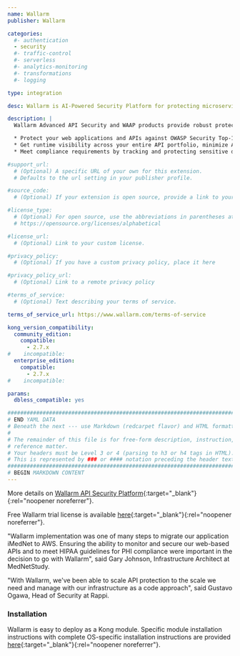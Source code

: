 ```yaml
---
name: Wallarm
publisher: Wallarm

categories:
  #- authentication
  - security
  #- traffic-control
  #- serverless
  #- analytics-monitoring
  #- transformations
  #- logging

type: integration

desc: Wallarm is AI-Powered Security Platform for protecting microservices and APIs

description: |
  Wallarm Advanced API Security and WAAP products provide robust protection for APIs, microservices, and serverless workloads running in cloud-native environments. Hundreds of Security and DevOps teams choose Wallarm to get unique visibility into malicious traffic, robust protection across their whole API portfolio, and automated incident response for product security programs. Wallarm supports modern tech stacks, offering dozens of deployment options in public clouds, multi-cloud, and Kubernetes-based environments, in addition to providing a full cloud solution.

  * Protect your web applications and APIs against OWASP Security Top-10 risks and other advanced API threats like injections, Broken Object Level Authorization (BOLA), and authentication failures.
  * Get runtime visibility across your entire API portfolio, minimize API drift, and prioritize security efforts (like pen tests or bug bounties) with alerts on new, changed, or deprecated endpoints.
  * Meet compliance requirements by tracking and protecting sensitive data, including personally identifiable information (PII), financial and health data, credentials and more.

#support_url:
  # (Optional) A specific URL of your own for this extension.
  # Defaults to the url setting in your publisher profile.

#source_code:
  # (Optional) If your extension is open source, provide a link to your code.

#license_type:
  # (Optional) For open source, use the abbreviations in parentheses at:
  # https://opensource.org/licenses/alphabetical

#license_url:
  # (Optional) Link to your custom license.

#privacy_policy:
  # (Optional) If you have a custom privacy policy, place it here

#privacy_policy_url:
  # (Optional) Link to a remote privacy policy

#terms_of_service:
  # (Optional) Text describing your terms of service.

terms_of_service_url: https://www.wallarm.com/terms-of-service

kong_version_compatibility:
  community_edition:
    compatible:
      - 2.7.x
#    incompatible:
  enterprise_edition:
    compatible:
      - 2.7.x
#    incompatible:

params:
  dbless_compatible: yes

###############################################################################
# END YAML DATA
# Beneath the next --- use Markdown (redcarpet flavor) and HTML formatting only.
#
# The remainder of this file is for free-form description, instruction, and
# reference matter.
# Your headers must be Level 3 or 4 (parsing to h3 or h4 tags in HTML).
# This is represented by ### or #### notation preceding the header text.
###############################################################################
# BEGIN MARKDOWN CONTENT
---
```


More details on [Wallarm API Security Platform](https://www.wallarm.com/product/wallarm-cloud-native-platform-overview?utm_source=konghub){:target="_blank"}{:rel="noopener noreferrer"}.

Free Wallarm trial license is available [here](https://my.wallarm.com/signup?utm_source=konghub){:target="_blank"}{:rel="noopener noreferrer"}.

"Wallarm implementation was one of many steps to migrate our application iMedNet to AWS. Ensuring the ability
to monitor and secure our web-based APIs and to meet HIPAA guidelines for PHI compliance were important in the
decision to go with Wallarm", said Gary Johnson, Infrastructure Architect at MedNetStudy.

"With Wallarm, we&#39;ve been able to scale API protection to the scale we need and manage with our infrastructure
as a code approach", said Gustavo Ogawa, Head of Security at Rappi.

### Installation

Wallarm is easy to deploy as a Kong module. Specific module installation instructions with complete OS-specific installation instructions are provided [here](https://docs.wallarm.com/admin-en/installation-kong-en/?utm_source=konghub){:target="_blank"}{:rel="noopener noreferrer"}. 
